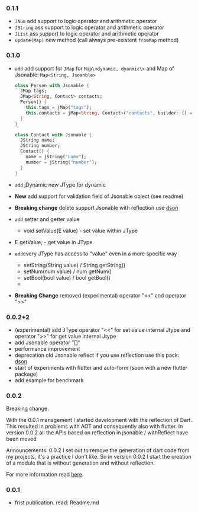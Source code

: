 ### 0.1.1

* `JNum` add support to logic operator and arithmetic operator
* `JString` ass support to logic operator and arithmetic operator
* `JList` ass support to logic operator and arithmetic operator
* `update(Map)` new method (call always pre-existent `fromMap` method)


### 0.1.0
* `add`  add support for `JMap` for `Map\<dynamic, dyanmic\>` and Map of Jsonable: `Map<String, Jsoanble>`

    ```dart
    class Person with Jsonable {
      JMap tags;
      JMap<String, Contact> contacts;
      Person() {
        this.tags = jMap("tags");
        this.contacts = jMap<String, Contact>("contacts", builder: () => Contact());
      }
    }
    
    class Contact with Jsonable {
      JString name;
      JString number;
      Contact() {
        name = jString("name");
        number = jString("number");
      }
    }
    ```

    

* `add` jDynamic new JType for dynamic

* **New** add support for validation field of Jsonable object (see readme)

* **Breaking change** delete support Jsonable with reflection use [dson](https://pub.dev/packages/dson)

* *`add`* setter and getter value 
    
    * void setValue(E value) - set value within JType
* E getValue; -  get value in JType
    
* `add`every JType has access to "value" even in a more specific way
    
    * setString(String value) / String getString()
    * setNum(num value) / num getNum()
    * setBool(bool value) / bool getBool()
    * 
    
* **Breaking Change** removed (experimental) operator "<<" and operator ">>"


### 0.0.2+2

* (experimental) add JType  operator "<<" for set value internal Jtype  and operator ">>" for get value internal Jtype
* add Jsonable operator "[]" 
* performance improvement 
* deprecation old Jsonable reflect if you use reflection use this pack: [dson](https://pub.dev/packages/dson)
* start of experiments with flutter and auto-form (soon with a new flutter package)
* add example for benchmark

### 0.0.2
Breaking change.

With the 0.0.1 management I started development with the reflection of Dart. This resulted in problems with AOT and consequently also with flutter.
In version 0.0.2 all the APIs based on reflection in jsonable / withReflect have been moved

Announcements:
0.0.2
I set out to remove the generation of dart code from my projects, it's a practice I don't like. So in version 0.0.2 I start the creation of a module that is without generation and without reflection.

For more information read [here](https://github.com/SpinaNico/jsonable).

### 0.0.1 
* frist publication. read: Readme.md